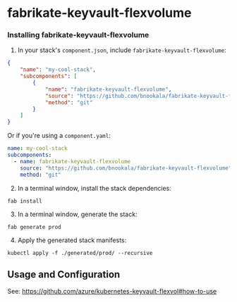 # fabrikate-keyvault-flexvolume

### Installing fabrikate-keyvault-flexvolume

1. In your stack's `component.json`, include `fabrikate-keyvault-flexvolume`:

```json
{
    "name": "my-cool-stack",
    "subcomponents": [
        {
            "name": "fabrikate-keyvault-flexvolume",
            "source": "https://github.com/bnookala/fabrikate-keyvault-flexvolume",
            "method": "git"
        }
    ]
}
```

Or if you're using a `component.yaml`:

```yaml
name: my-cool-stack
subcomponents:
  - name: fabrikate-keyvault-flexvolume
    source: "https://github.com/bnookala/fabrikate-keyvault-flexvolume"
    method: "git"
```

2. In a terminal window, install the stack dependencies:

```
fab install
```

3. In a terminal window, generate the stack:

```
fab generate prod
```

4. Apply the generated stack manifests:

```
kubectl apply -f ./generated/prod/ --recursive
```


## Usage and Configuration

See: https://github.com/azure/kubernetes-keyvault-flexvol#how-to-use
